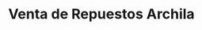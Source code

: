 ---
title: "Venta de Repuestos Archila"
url: /san-lucas-sacatepequez/venta-de-repuestos-archila/
shop: Allgemein
---